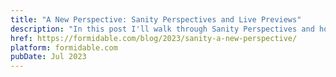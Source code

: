 ```yaml
---
title: "A New Perspective: Sanity Perspectives and Live Previews"
description: "In this post I'll walk through Sanity Perspectives and how they've drastically simplified our live preview workflows."
href: https://formidable.com/blog/2023/sanity-a-new-perspective/
platform: formidable.com
pubDate: Jul 2023
---
```

